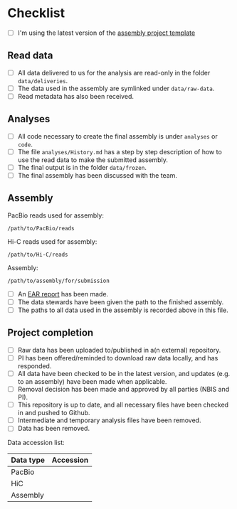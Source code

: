 # Checklist

- [ ] I'm using the latest version of the [assembly project template](https://github.com/NBISweden/assembly-project-template)

## Read data

- [ ] All data delivered to us for the analysis are read-only in the folder `data/deliveries`.
- [ ] The data used in the assembly are symlinked under `data/raw-data`.
- [ ] Read metadata has also been received.

## Analyses

- [ ] All code necessary to create the final assembly is under `analyses` or `code`.
- [ ] The file `analyses/History.md` has a step by step description of how to use the read data to make the submitted assembly.
- [ ] The final output is in the folder `data/frozen`.
- [ ] The final assembly has been discussed with the team.

## Assembly

PacBio reads used for assembly:
```
/path/to/PacBio/reads
```

Hi-C reads used for assembly:
```
/path/to/Hi-C/reads
```

Assembly:
```
/path/to/assembly/for/submission
```

- [ ] An [EAR report](https://github.com/ERGA-consortium/EARs) has been made.
- [ ] The data stewards have been given the path to the finished assembly.
- [ ] The paths to all data used in the assembly is recorded above in this file.

## Project completion

- [ ] Raw data has been uploaded to/published in a(n external) repository.
- [ ] PI has been offered/reminded to download raw data locally, and has responded.
- [ ] All data have been checked to be in the latest version, and updates (e.g. to an assembly) have been made when applicable.
- [ ] Removal decision has been made and approved by all parties (NBIS and PI).
- [ ] This repository is up to date, and all necessary files have been checked in and pushed to Github.
- [ ] Intermediate and temporary analysis files have been removed.
- [ ] Data has been removed.

Data accession list:

| Data type | Accession |
|-----------|-----------|
| PacBio    |           |
| HiC       |           |
| Assembly  |           |
